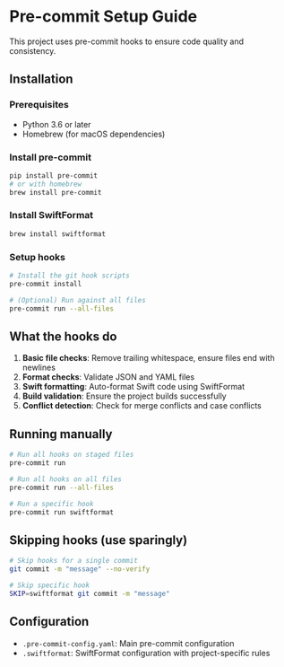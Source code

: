 # Pre-commit Setup Guide

This project uses pre-commit hooks to ensure code quality and consistency.

## Installation

### Prerequisites
- Python 3.6 or later
- Homebrew (for macOS dependencies)

### Install pre-commit
```bash
pip install pre-commit
# or with homebrew
brew install pre-commit
```

### Install SwiftFormat
```bash
brew install swiftformat
```

### Setup hooks
```bash
# Install the git hook scripts
pre-commit install

# (Optional) Run against all files
pre-commit run --all-files
```

## What the hooks do

1. **Basic file checks**: Remove trailing whitespace, ensure files end with newlines
2. **Format checks**: Validate JSON and YAML files
3. **Swift formatting**: Auto-format Swift code using SwiftFormat
4. **Build validation**: Ensure the project builds successfully
5. **Conflict detection**: Check for merge conflicts and case conflicts

## Running manually

```bash
# Run all hooks on staged files
pre-commit run

# Run all hooks on all files
pre-commit run --all-files

# Run a specific hook
pre-commit run swiftformat
```

## Skipping hooks (use sparingly)

```bash
# Skip hooks for a single commit
git commit -m "message" --no-verify

# Skip specific hook
SKIP=swiftformat git commit -m "message"
```

## Configuration

- `.pre-commit-config.yaml`: Main pre-commit configuration
- `.swiftformat`: SwiftFormat configuration with project-specific rules
